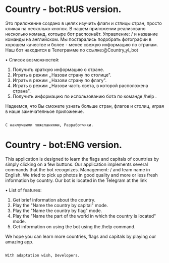# Country - bot:RUS version.
 Это приложение создано в целях изучить флаги и стлицы стран, просто кликая на несколько кнопок.
 В нашем приложении реализовано несколько команд, котоыре бот распознаёт.
 Управление: / и название команды на английском.
 Мы постарались подобрать фотографии в хорошем качестве и более - менее свежую информацию по странам.
 Наш бот находится в Телеграмме по ссылке:@Country_yl_bot

• Список возможностей:
 1. Получить краткую информацию о стране.
 2. Играть в режим ,,Назови страну по столице".
 3. Играть в режим ,,Назови страну по флагу".
 4. Играть в режим ,,Назови часть света, в которой расположена страна".
 5. Получить информацию по использованию бота по команде /help .


 Надеемся, что Вы сможете узнать больше стран, флагов и столиц, играя в наше замечателньое приложение.
 
                                                                                          С наилучшими пожеланиями, Разработчики.

# Country - bot:ENG version.
  This application is designed to learn the flags and capitals of countries by simply clicking on a few buttons.
  Our application implements several commands that the bot recognizes.
  Management: / and team name in English.
  We tried to pick up photos in good quality and more or less fresh information by country.
  Our bot is located in the Telegram at the link
  
• List of features:
  1. Get brief information about the country.
  2. Play the "Name the country by capital" mode.
  3. Play the "Name the country by flag" mode.
  4. Play the "Name the part of the world in which the country is located" mode.
  5. Get information on using the bot using the /help command.


We hope you can learn more countries, flags and capitals by playing our amazing app.

 
                                                                                          With adaptation wish, Developers.
